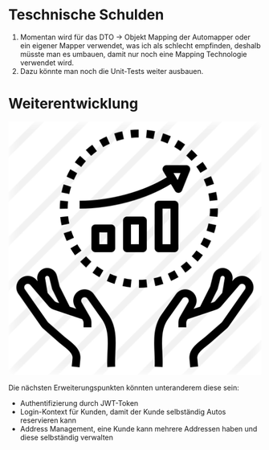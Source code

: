 Teschnische Schulden
=================
1. Momentan wird für das DTO -> Objekt Mapping der Automapper oder ein eigener Mapper verwendet, was ich als schlecht empfinden, deshalb müsste man es umbauen, damit nur noch eine Mapping Technologie verwendet wird. 
2. Dazu könnte man noch die Unit-Tests weiter ausbauen.

Weiterentwicklung
=================
![Weiterentwicklung Icon](images/weiterentwicklung.png)

Die nächsten Erweiterungspunkten könnten unteranderem diese sein:

- Authentifizierung durch JWT-Token
- Login-Kontext für Kunden, damit der Kunde selbständig Autos reservieren kann
- Address Management, eine Kunde kann mehrere Addressen haben und diese selbständig verwalten